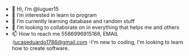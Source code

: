 - 👋 Hi, I’m @luguer15
- 👀 I’m interested in learn to program
- 🌱 I’m currently learning  database and random stuff
- 💞️ I’m looking to collaborate on in everything that helps me and others
- 📫 How to reach me  5566996915168, EMAIL :lucaseduardo1786@gmail.com
-I'm new to coding, I'm looking to learn how to create software.

<!---
luguer15/luguer15 is a ✨ special ✨ repository because its `README.md` (this file) appears on your GitHub profile.
You can click the Preview link to take a look at your changes.
--->
